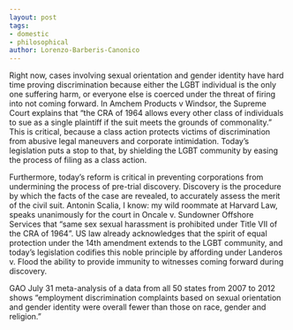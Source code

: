 ```yaml
---
layout: post
tags: 
- domestic
- philosophical
author: Lorenzo-Barberis-Canonico
---
```


Right now, cases involving sexual orientation and gender identity have hard time proving discrimination because either the LGBT individual is the only one suffering harm, or everyone else is coerced under the threat of firing into not coming forward. In Amchem Products v Windsor, the Supreme Court explains that “the CRA of 1964 allows every other class of individuals to sue as a single plaintiff if the suit meets the grounds of commonality.” This is critical, because a class action protects victims of discrimination from abusive legal maneuvers and corporate intimidation. Today’s legislation puts a stop to that, by shielding the LGBT community by easing the process of filing as a class action.

Furthermore, today’s reform is critical in preventing corporations from undermining the process of pre-trial discovery. Discovery is the procedure by which the facts of the case are revealed, to accurately assess the merit of the civil suit. Antonin Scalia, I know: my wild roommate at Harvard Law, speaks unanimously for the court in Oncale v. Sundowner Offshore Services that “same sex sexual harassment is prohibited under Title VII of the CRA of 1964”. US law already acknowledges that the spirit of equal protection under the 14th amendment extends to the LGBT community, and today’s legislation codifies this noble principle by affording under Landeros v. Flood the ability to provide immunity to witnesses coming forward during discovery. 

GAO July 31 meta-analysis of a data from all 50 states from 2007 to 2012 shows “employment discrimination complaints based on sexual orientation and gender identity were overall fewer than those on race, gender and religion.”


